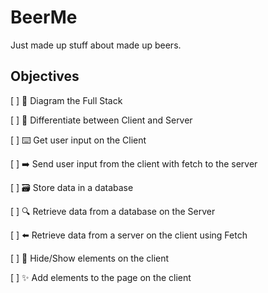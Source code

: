 # BeerMe

Just made up stuff about made up beers.

##  Objectives

[ ] 📝 Diagram the Full Stack

[ ] 🔎 Differentiate between Client and Server

[ ] ⌨️ Get user input on the Client

[ ] ➡️ Send user input from the client with fetch to the server

[ ] 🗃 Store data in a database

[ ] 🔍 Retrieve data from a database on the Server

[ ] ⬅️ Retrieve data from a server on the client using Fetch

[ ] 🙈 Hide/Show elements on the client

[ ] ✨ Add elements to the page on the client
